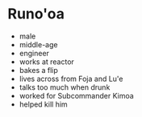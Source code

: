Runo'oa
=======
* male
* middle-age
* engineer
* works at reactor
* bakes a flip
* lives across from Foja and Lu'e
* talks too much when drunk
* worked for Subcommander Kimoa
* helped kill him